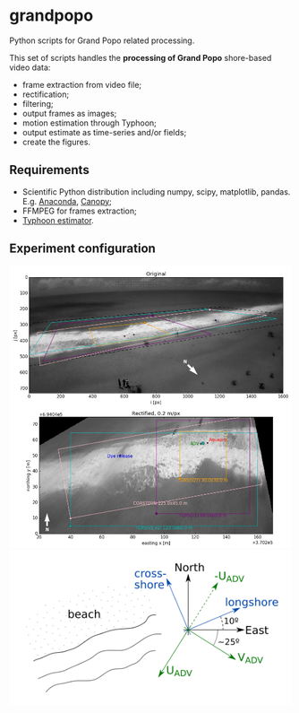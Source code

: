 # grandpopo
Python scripts for Grand Popo related processing.

This set of scripts handles the **processing of Grand Popo** shore-based video data:
- frame extraction from video file;
- rectification;
- filtering;
- output frames as images;
- motion estimation through Typhoon;
- output estimate as time-series and/or fields;
- create the figures.

## Requirements
- Scientific Python distribution including numpy, scipy, matplotlib, pandas. E.g. [Anaconda](https://www.continuum.io/downloads), [Canopy](https://www.enthought.com/products/canopy/);
- FFMPEG for frames extraction;
- [Typhoon estimator](http://www.pierrederian.net/typhoon.html).

## Experiment configuration
![Grand Popo experiment configuration](resources/grandpopo_config.jpg)
![Grand Popo reference configuration](resources/grandpopo_reference.png)





